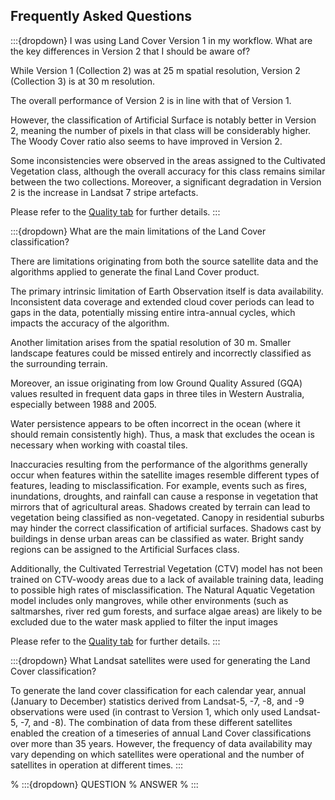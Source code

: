 ## Frequently Asked Questions

:::{dropdown} I was using Land Cover Version 1 in my workflow. What are the key differences in Version 2 that I should be aware of?

While Version 1 (Collection 2) was at 25 m spatial resolution, Version 2 (Collection 3) is at 30 m resolution.

The overall performance of Version 2 is in line with that of Version 1. 

However, the classification of Artificial Surface is notably better in Version 2, meaning the number of pixels in that class will be considerably higher. The Woody Cover ratio also seems to have improved in Version 2.

Some inconsistencies were observed in the areas assigned to the Cultivated Vegetation class, although the overall accuracy for this class remains similar between the two collections. Moreover, a significant degradation in Version 2 is the increase in Landsat 7 stripe artefacts.

Please refer to the [Quality tab](./?tab=quality) for further details.
:::

:::{dropdown} What are the main limitations of the Land Cover classification?

There are limitations originating from both the source satellite data and the algorithms applied to generate the final Land Cover product.

The primary intrinsic limitation of Earth Observation itself is data availability. Inconsistent data coverage and extended cloud cover periods can lead to gaps in the data, potentially missing entire intra-annual cycles, which impacts the accuracy of the algorithm.

Another limitation arises from the spatial resolution of 30 m. Smaller landscape features could be missed entirely and incorrectly classified as the surrounding terrain.

Moreover, an issue originating from low Ground Quality Assured (GQA) values resulted in frequent data gaps in three tiles in Western Australia, especially between 1988 and 2005.

Water persistence appears to be often incorrect in the ocean (where it should remain consistently high). Thus, a mask that excludes the ocean is necessary when working with coastal tiles.

Inaccuracies resulting from the performance of the algorithms generally occur when features within the satellite images resemble different types of features, leading to misclassification. For example, events such as fires, inundations, droughts, and rainfall can cause a response in vegetation that mirrors that of agricultural areas. Shadows created by terrain can lead to vegetation being classified as non-vegetated. Canopy in residential suburbs may hinder the correct classification of artificial surfaces. Shadows cast by buildings in dense urban areas can be classified as water. Bright sandy regions can be assigned to the Artificial Surfaces class.

Additionally, the Cultivated Terrestrial Vegetation (CTV) model has not been trained on CTV-woody areas due to a lack of available training data, leading to possible high rates of misclassification. The Natural Aquatic Vegetation model includes only mangroves, while other environments (such as saltmarshes, river red gum forests, and surface algae areas) are likely to be excluded due to the water mask applied to filter the input images

Please refer to the [Quality tab](./?tab=quality) for further details.
:::

:::{dropdown} What Landsat satellites were used for generating the Land Cover classification?

To generate the land cover classification for each calendar year, annual (January to December) statistics derived from Landsat-5, -7, -8, and -9 observations were used (in contrast to Version 1, which only used Landsat-5, -7, and -8). The combination of data from these different satellites enabled the creation of a timeseries of annual Land Cover classifications over more than 35 years. However, the frequency of data availability may vary depending on which satellites were operational and the number of satellites in operation at different times.
:::

% :::{dropdown} QUESTION
% ANSWER
% :::
